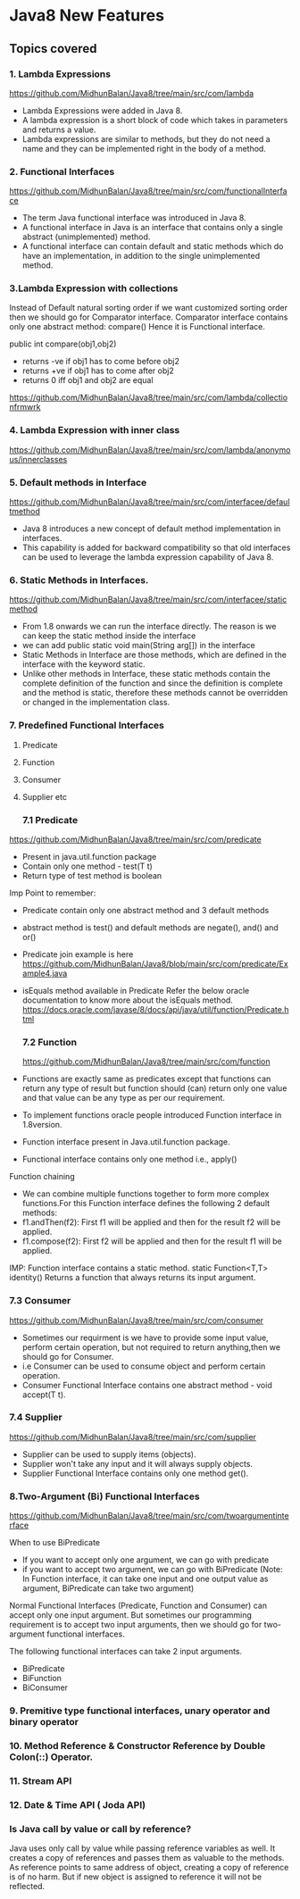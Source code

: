# Java8 New Features

## Topics covered

### 1. Lambda Expressions

https://github.com/MidhunBalan/Java8/tree/main/src/com/lambda

* Lambda Expressions were added in Java 8. 
* A lambda expression is a short block of code which takes in parameters and returns a value. 
* Lambda expressions are similar to methods, but they do not need a name and they can be implemented right in the body of a method.

### 2. Functional Interfaces

https://github.com/MidhunBalan/Java8/tree/main/src/com/functionalInterface

* The term Java functional interface was introduced in Java 8. 
* A functional interface in Java is an interface that contains only a single abstract (unimplemented) method. 
* A functional interface can contain default and static methods which do have an implementation, in addition to the single unimplemented method.

### 3.Lambda Expression with collections

Instead of Default natural sorting order if we want customized sorting order then we should go for Comparator interface.
Comparator interface contains only one abstract method: compare() Hence it is Functional interface.

public int compare(obj1,obj2)
- returns -ve if obj1 has to come before obj2 
- returns +ve if obj1 has to come after obj2 
- returns 0 iff obj1 and obj2 are equal

https://github.com/MidhunBalan/Java8/tree/main/src/com/lambda/collectionfrmwrk

### 4. Lambda Expression with inner class
https://github.com/MidhunBalan/Java8/tree/main/src/com/lambda/anonymous/innerclasses

### 5. Default methods in Interface
https://github.com/MidhunBalan/Java8/tree/main/src/com/interfacee/defaultmethod

* Java 8 introduces a new concept of default method implementation in interfaces. 
* This capability is added for backward compatibility so that old interfaces can be used to leverage the lambda expression capability of Java 8.

### 6. Static Methods in Interfaces.
https://github.com/MidhunBalan/Java8/tree/main/src/com/interfacee/staticmethod

* From 1.8 onwards we can run the interface directly. The reason is we can keep the static method inside the interface
* we can add public static void main(String arg[]) in the interface
* Static Methods in Interface are those methods, which are defined in the interface with the keyword static. 
* Unlike other methods in Interface, these static methods contain the complete definition of the function and since the definition is complete and the method is static, therefore these methods cannot be overridden or changed in the implementation class.

### 7. Predefined Functional Interfaces
1. Predicate
2. Function
3. Consumer
4. Supplier
etc

    ### 7.1 Predicate
    
https://github.com/MidhunBalan/Java8/tree/main/src/com/predicate

* Present in java.util.function package
* Contain only one method - test(T t)
* Return type of test method is boolean

Imp Point to remember:
* Predicate contain only one abstract method and 3 default methods
* abstract method is test() and default methods are negate(), and() and or()
* Predicate join example is here
https://github.com/MidhunBalan/Java8/blob/main/src/com/predicate/Example4.java
* isEquals method available in Predicate
Refer the below oracle documentation to know more about the isEquals method. 
https://docs.oracle.com/javase/8/docs/api/java/util/function/Predicate.html

  ### 7.2 Function
  https://github.com/MidhunBalan/Java8/tree/main/src/com/function
* Functions are exactly same as predicates except that functions can return any type of result but function should (can) return only one value and that value can be any type as per our requirement.
* To implement functions oracle people introduced Function interface in 1.8version.
* Function interface present in Java.util.function package.
* Functional interface contains only one method i.e., apply()

Function chaining
* We can combine multiple functions together to form more complex functions.For this Function interface defines the following 2 default methods:
* f1.andThen(f2): First f1 will be applied and then for the result f2 will be applied.
* f1.compose(f2): First f2 will be applied and then for the result f1 will be applied.

IMP: 
Function interface contains a static method. static <T> Function<T,T> identity()
Returns a function that always returns its input argument.

  ### 7.3 Consumer
  https://github.com/MidhunBalan/Java8/tree/main/src/com/consumer
  
  * Sometimes our requirment is we have to provide some input value, perform certain operation, but not required to return anything,then we should go for Consumer.
  * i.e Consumer can be used to consume object and perform certain operation.
  * Consumer Functional Interface contains one abstract method - void accept(T t).

  ### 7.4 Supplier
  https://github.com/MidhunBalan/Java8/tree/main/src/com/supplier
  * Supplier can be used to supply items (objects).
  * Supplier won't take any input and it will always supply objects. 
  * Supplier Functional Interface contains only one method get().


### 8.Two-Argument (Bi) Functional Interfaces
https://github.com/MidhunBalan/Java8/tree/main/src/com/twoargumentinterface

When to use BiPredicate
* If you want to accept only one argument, we can go with predicate
* if you want to accept two argument, we can go with BiPredicate
(Note: In Function interface, it can take one input and one output value as argument, BiPredicate can take two argument)

Normal Functional Interfaces (Predicate, Function and Consumer) can accept only one input argument. But sometimes our programming requirement is to accept two input arguments, then we should go for two-argument functional interfaces.

The following functional interfaces can take 2 input arguments.
* BiPredicate
* BiFunction
* BiConsumer

### 9. Premitive type functional interfaces, unary operator and binary operator


### 10. Method Reference & Constructor Reference by Double Colon(::) Operator.

### 11. Stream API

### 12. Date & Time API ( Joda API)

### Is Java call by value or call by reference?

Java uses only call by value while passing reference variables as well. It creates a copy of references and passes them as valuable to the methods. As reference points to same address of object, creating a copy of reference is of no harm. But if new object is assigned to reference it will not be reflected.

